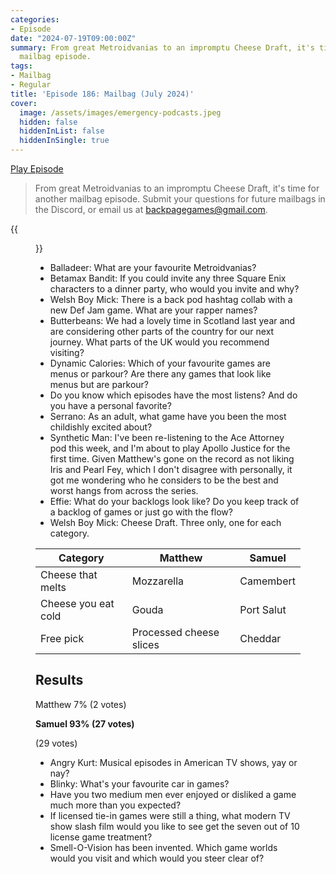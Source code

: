 ```yaml
---
categories:
- Episode
date: "2024-07-19T09:00:00Z"
summary: From great Metroidvanias to an impromptu Cheese Draft, it's time for another
  mailbag episode.
tags:
- Mailbag
- Regular
title: 'Episode 186: Mailbag (July 2024)'
cover: 
  image: /assets/images/emergency-podcasts.jpeg
  hidden: false
  hiddenInList: false
  hiddenInSingle: true
---
```


[Play Episode](https://www.patreon.com/posts/episode-186-july-108265188)
> From great Metroidvanias to an impromptu Cheese Draft, it's time for another mailbag episode. Submit your questions for future mailbags in the Discord, or email us at backpagegames@gmail.com.

{{<figure 
    src="/assets/images/emergency-podcasts.jpeg" 
    alt="Emergency" >}}

- Balladeer: What are your favourite Metroidvanias?
- Betamax Bandit: If you could invite any three Square Enix characters to a dinner party, who would you invite and why?
- Welsh Boy Mick: There is a back pod hashtag collab with a new Def Jam game. What are your rapper names? 
- Butterbeans: We had a lovely time in Scotland last year and are considering other parts of the country for our next journey. What parts of the UK would you recommend visiting?
- Dynamic Calories: Which of your favourite games are menus or parkour? Are there any games that look like menus but are parkour? 
- Do you know which episodes have the most listens? And do you have a personal favorite?
- Serrano: As an adult, what game have you been the most childishly excited about?
- Synthetic Man: I've been re-listening to the Ace Attorney pod this week, and I'm about to play Apollo Justice for the first time. Given Matthew's gone on the record as not liking Iris and Pearl Fey, which I don't disagree with personally, it got me wondering who he considers to be the best and worst hangs from across the series.
- Effie: What do your backlogs look like? Do you keep track of a backlog of games or just go with the flow?
- Welsh Boy Mick: Cheese Draft. Three only, one for each category.

| Category         | Matthew                             | Samuel                   |
|------------------|--------------------|-------------------|
|Cheese that melts|Mozzarella|Camembert|
|Cheese you eat cold|Gouda|Port Salut|
|Free pick|Processed cheese slices|Cheddar|

## Results

Matthew 7% (2 votes)

**Samuel 93% (27 votes)**

(29 votes)

- Angry Kurt: Musical episodes in American TV shows, yay or nay?
- Blinky: What's your favourite car in games?
- Have you two medium men ever enjoyed or disliked a game much more than you expected?
- If licensed tie-in games were still a thing, what modern TV show slash film would you like to see get the seven out of 10 license game treatment?
- Smell-O-Vision has been invented. Which game worlds would you visit and which would you steer clear of? 